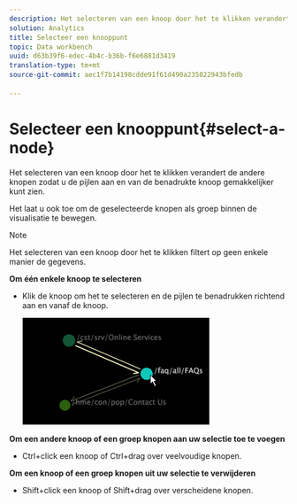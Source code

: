 ```yaml
---
description: Het selecteren van een knoop door het te klikken verandert de andere knopen zodat u de pijlen aan en van de benadrukte knoop gemakkelijker kunt zien.
solution: Analytics
title: Selecteer een knooppunt
topic: Data workbench
uuid: d63b39f6-edec-4b4c-b36b-f6e6881d3419
translation-type: tm+mt
source-git-commit: aec1f7b14198cdde91f61d490a235022943bfedb

---
```



# Selecteer een knooppunt{#select-a-node}

Het selecteren van een knoop door het te klikken verandert de andere knopen zodat u de pijlen aan en van de benadrukte knoop gemakkelijker kunt zien.

Het laat u ook toe om de geselecteerde knopen als groep binnen de visualisatie te bewegen.

>[!NOTE]
>
>Het selecteren van een knoop door het te klikken filtert op geen enkele manier de gegevens.

**Om één enkele knoop te selecteren**

* Klik de knoop om het te selecteren en de pijlen te benadrukken richtend aan en vanaf de knoop.

   ![](assets/vis_2DProcessMap_SelectNode.png)

**Om een andere knoop of een groep knopen aan uw selectie toe te voegen**

* Ctrl+click een knoop of Ctrl+drag over veelvoudige knopen.

**Om een knoop of een groep knopen uit uw selectie te verwijderen**

* Shift+click een knoop of Shift+drag over verscheidene knopen.

